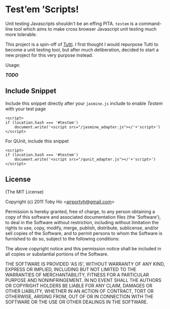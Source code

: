 Test&rsquo;em &rsquo;Scripts!
=================

Unit testing Javascripts shouldn't be an effing PITA. `testem` is a command-line tool which aims to make cross browser Javascript unit testing much more tolerable.

This project is a spin-off of [Tutti](https://github.com/airportyh/Tutti). I first thought I would repurpose Tutti to become a unit testing tool, but after much deliberation, decided to start a new project for this very purpose instead.

Usage:

***TODO***

Include Snippet
---------------

Include this snippet directly after your `jasmine.js` include to enable *Testem* with your
test page

    <script>
    if (location.hash === '#testem')
    	document.write('<script src="/jasmine_adapter.js"></'+'script>')
    </script>

For QUnit, include this snippet

    <script>
    if (location.hash === '#testem')
    	document.write('<script src="/qunit_adapter.js"></'+'script>')
    </script>

License
-------

(The MIT License)

Copyright (c) 2011 Toby Ho &lt;airportyh@gmail.com&gt;

Permission is hereby granted, free of charge, to any person obtaining a copy of this software and associated documentation files (the 'Software'), to deal in the Software without restriction, including without limitation the rights to use, copy, modify, merge, publish, distribute, sublicense, and/or sell copies of the Software, and to permit persons to whom the Software is furnished to do so, subject to the following conditions:

The above copyright notice and this permission notice shall be included in all copies or substantial portions of the Software.

THE SOFTWARE IS PROVIDED 'AS IS', WITHOUT WARRANTY OF ANY KIND, EXPRESS OR IMPLIED, INCLUDING BUT NOT LIMITED TO THE WARRANTIES OF MERCHANTABILITY, FITNESS FOR A PARTICULAR PURPOSE AND NONINFRINGEMENT. IN NO EVENT SHALL THE AUTHORS OR COPYRIGHT HOLDERS BE LIABLE FOR ANY CLAIM, DAMAGES OR OTHER LIABILITY, WHETHER IN AN ACTION OF CONTRACT, TORT OR OTHERWISE, ARISING FROM, OUT OF OR IN CONNECTION WITH THE SOFTWARE OR THE USE OR OTHER DEALINGS IN THE SOFTWARE.
